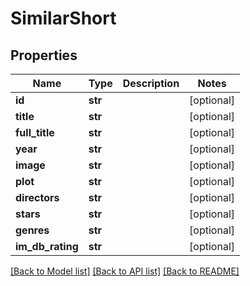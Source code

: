 # SimilarShort

## Properties
Name | Type | Description | Notes
------------ | ------------- | ------------- | -------------
**id** | **str** |  | [optional] 
**title** | **str** |  | [optional] 
**full_title** | **str** |  | [optional] 
**year** | **str** |  | [optional] 
**image** | **str** |  | [optional] 
**plot** | **str** |  | [optional] 
**directors** | **str** |  | [optional] 
**stars** | **str** |  | [optional] 
**genres** | **str** |  | [optional] 
**im_db_rating** | **str** |  | [optional] 

[[Back to Model list]](../README.md#documentation-for-models) [[Back to API list]](../README.md#documentation-for-api-endpoints) [[Back to README]](../README.md)

